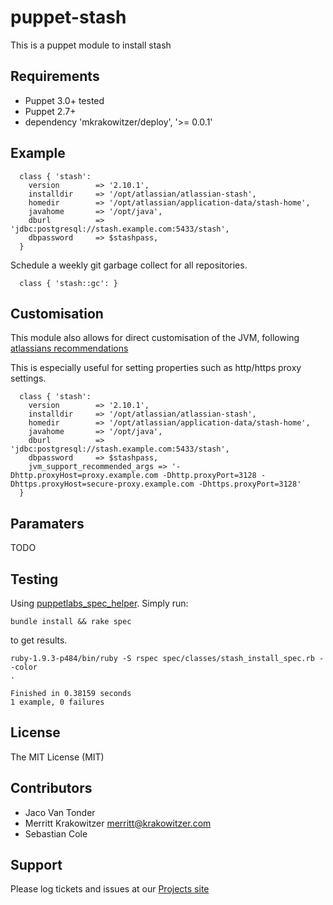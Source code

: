 puppet-stash
============

This is a puppet module to install stash

Requirements
------------
* Puppet 3.0+ tested 
* Puppet 2.7+
* dependency 'mkrakowitzer/deploy', '>= 0.0.1'


Example
-------
```puppet
  class { 'stash':
    version        => '2.10.1',
    installdir     => '/opt/atlassian/atlassian-stash',
    homedir        => '/opt/atlassian/application-data/stash-home',
    javahome       => '/opt/java',
    dburl          => 'jdbc:postgresql://stash.example.com:5433/stash',
    dbpassword     => $stashpass,
  }
```

Schedule a weekly git garbage collect for all repositories. 
```puppet
  class { 'stash::gc': }
```
Customisation
-------------
This module also allows for direct customisation of the JVM, following [atlassians recommendations](https://confluence.atlassian.com/display/JIRA/Setting+Properties+and+Options+on+Startup)

This is especially useful for setting properties such as http/https proxy settings.

```puppet
  class { 'stash':
    version        => '2.10.1',
    installdir     => '/opt/atlassian/atlassian-stash',
    homedir        => '/opt/atlassian/application-data/stash-home',
    javahome       => '/opt/java',
    dburl          => 'jdbc:postgresql://stash.example.com:5433/stash',
    dbpassword     => $stashpass,
    jvm_support_recommended_args => '-Dhttp.proxyHost=proxy.example.com -Dhttp.proxyPort=3128 -Dhttps.proxyHost=secure-proxy.example.com -Dhttps.proxyPort=3128'
  }
```


Paramaters
----------
TODO

Testing
-------
Using [puppetlabs_spec_helper](https://github.com/puppetlabs/puppetlabs_spec_helper). Simply run:

```
bundle install && rake spec
```

to get results.

```
ruby-1.9.3-p484/bin/ruby -S rspec spec/classes/stash_install_spec.rb --color
.

Finished in 0.38159 seconds
1 example, 0 failures
```

License
-------
The MIT License (MIT)

Contributors
------------
* Jaco Van Tonder
* Merritt Krakowitzer merritt@krakowitzer.com
* Sebastian Cole

Support
-------

Please log tickets and issues at our [Projects site](http://github.com/mkrakowitzer/puppet-stash)
